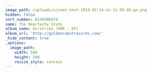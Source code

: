 ```yaml
---
image_path: /uploads/screen-shot-2019-02-14-at-12-59-40-pm.png
hidden: false
sort_number: 8236986474
name: The Heartache State
album_name: Airstrike (GRR - EP)
album_url: 'http://goldenrobotrecords.com/'
_hide_content: true
_options:
  image_path:
    width: 500
    height: 500
    resize_style: contain
---
```


